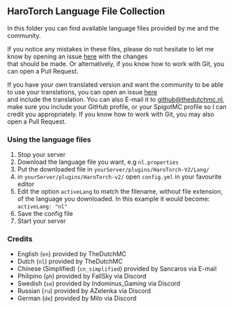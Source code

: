   ## HaroTorch Language File Collection
  
  In this folder you can find available language files provided by me and the community.
  
  If you notice any mistakes in these files, please do not hesitate to let me know by opening an issue [here](https://github.com/TheDutchMC/HaroTorch/issues) with the changes  
  that should be made. Or alternatively, if you know how to work with Git, you can open a Pull Request.
  
  If you have your own translated version and want the community to be able to use your translations, you can open an issue [here](https://github.com/TheDutchMC/HaroTorch/issues)  
  and include the translation. You can also E-mail it to github@thedutchmc.nl, make sure you include your GitHub profile, or your SpigotMC profile so I can credit you appropriately. If you know how to work with Git, you may also open a Pull Request.
  
  ### Using the language files
  1. Stop your server
  2. Download the language file you want, e.g `nl.properties`
  3. Put the downloaded file in `yourServer/plugins/HaroTorch-V2/Lang/`
  4. in `yourServer/plugins/HaroTorch-v2/` open `config.yml` in your favourite editor
  5. Edit the option `activeLang` to match the filename, without file extension, of the language you downloaded. In this example it would become: `activeLang: "nl"`
  6. Save the config file
  7. Start your server
  
  ### Credits
  - English (`en`) provided by TheDutchMC
  - Dutch (`nl`) provided by TheDutchMC
  - Chinese (Simplified) (`cn_simplified`) provided by Sancaros via E-mail
  - Philipino (`ph`) provided by FallSky via Discord
  - Swedish (`se`) provided by Indominus_Gaming via Discord
  - Russian (`ru`) provided by AZelenka via Discord
  - German (`de`) provided by Milo via Discord
  
